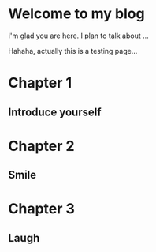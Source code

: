 # Welcome to my blog

I'm glad you are here. I plan to talk about ...

Hahaha, actually this is a testing page...

# Chapter 1
## Introduce yourself

# Chapter 2
## Smile

# Chapter 3
## Laugh
